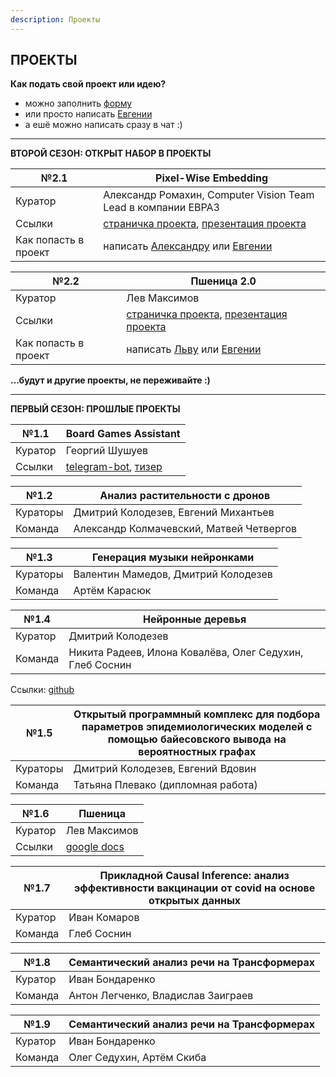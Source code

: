 ```yaml
---
description: Проекты
---
```


**ПРОЕКТЫ**
---

**Как подать свой проект или идею?** 
- можно заполнить [форму](https://forms.gle/H13Fav7McMnL7oK88)
- или просто написать [Евгении](https://t.me/evsotnikova)
- а ешё можно написать сразу в чат :)

---

**ВТОРОЙ СЕЗОН: ОТКРЫТ НАБОР В ПРОЕКТЫ**

 №2.1 | Pixel-Wise Embedding
 --- | --- 
 Куратор | Александр Ромахин, Computer Vision Team Lead в компании ЕВРАЗ
 Ссылки | [страничка проекта](projects/pixelwiseemb.md), [презентация проекта](https://docs.google.com/presentation/d/1IopWWRSgE1p5IqQ6hsQ7Cg6RaduEW_UJFlEfOeZWWaA/edit?usp=sharing)
 Как попасть в проект | написать [Александру](https://t.me/ASRomahin) или [Евгении](https://t.me/evsotnikova)
 
 
№2.2 | Пшеница 2.0 
--- | --- 
Куратор | Лев Максимов
Ссылки | [страничка проекта](projects/wheat.md), [презентация проекта](https://docs.google.com/presentation/d/1IopWWRSgE1p5IqQ6hsQ7Cg6RaduEW_UJFlEfOeZWWaA/edit?usp=sharing)
Как попасть в проект | написать [Льву](https://t.me/grimoire2020) или [Евгении](https://t.me/evsotnikova)


**...будут и другие проекты, не переживайте :)**

---

**ПЕРВЫЙ СЕЗОН: ПРОШЛЫЕ ПРОЕКТЫ**

 №1.1 | Board Games Assistant 
 --- | --- 
 Куратор | Георгий Шушуев
 Ссылки | [telegram-bot](https://t.me/BoardGameAssistantBot), [тизер](https://youtu.be/-TE2cudI-aM)

№1.2 | Анализ растительности с дронов 
--- | --- 
Кураторы | Дмитрий Колодезев, Евгений Михантьев
Команда | Александр Колмачевский, Матвей Четвергов

№1.3 | Генерация музыки нейронками 
--- | --- 
Кураторы | Валентин Мамедов, Дмитрий Колодезев
Команда | Артём Карасюк

№1.4 | Нейронные деревья 
--- | --- 
Куратор | Дмитрий Колодезев
Команда | Никита Радеев, Илона Ковалёва, Олег Седухин, Глеб Соснин
Ссылки: [github](https://github.com/open-data-science-lab/neurotrees)

№1.5 | Открытый программный комплекс для подбора параметров эпидемиологических моделей с помощью байесовского вывода на вероятностных графах
--- | --- 
Кураторы | Дмитрий Колодезев, Евгений Вдовин
Команда | Татьяна Плевако (дипломная работа)

№1.6 | Пшеница 
 --- | --- 
 Куратор | Лев Максимов
 Ссылки | [google docs](https://docs.google.com/document/d/1BCveZuYxxQNBRDB09I3sZ7Fy2ZiAEkZaWDZQqZvsKQk/edit)

№1.7 | Прикладной Causal Inference: анализ эффективности вакцинации от covid на основе открытых данных
--- | --- 
Куратор | Иван Комаров
Команда | Глеб Соснин

№1.8 | Cемантический анализ речи на Трансформерах
--- | --- 
Куратор | Иван Бондаренко
Команда | Антон Легченко, Владислав Заиграев

№1.9 | Cемантический анализ речи на Трансформерах
--- | --- 
Куратор | Иван Бондаренко
Команда | Олег Седухин, Артём Скиба









